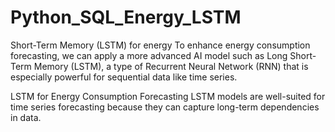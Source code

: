 # Python_SQL_Energy_LSTM
Short-Term Memory (LSTM) for energy 
To enhance energy consumption forecasting, we can apply a more advanced AI model such as Long Short-Term Memory (LSTM), a type of Recurrent Neural Network (RNN) that is especially powerful for sequential data like time series.

LSTM for Energy Consumption Forecasting
LSTM models are well-suited for time series forecasting because they can capture long-term dependencies in data.
